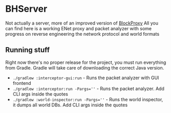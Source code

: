 # BHServer
Not actually a server, more of an improved version of [BlockProxy](https://github.com/juanmuscaria/BlockProxy)
All you can find here is a working ENet proxy and packet analyzer with some progress on reverse engineering the network 
protocol and world formats

## Running stuff

Right now there's no proper release for the project, you must run everything from Gradle.
Gradle will take care of downloading the correct Java version.

* `./gradlew :interceptor-gui:run` - Runs the packet analyzer with GUI frontend
* `./gradlew :interceptor:run -Pargs=''` - Runs the packet analyzer. Add CLI args inside the quotes
* `./gradlew :world-inspector:run -Pargs=''` - Runs the world inspector, it dumps all world DBs. Add CLI args inside the
  quotes